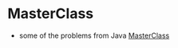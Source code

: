 # MasterClass

* some of the problems from Java [MasterClass](https://www.udemy.com/java-the-complete-java-developer-course/)
